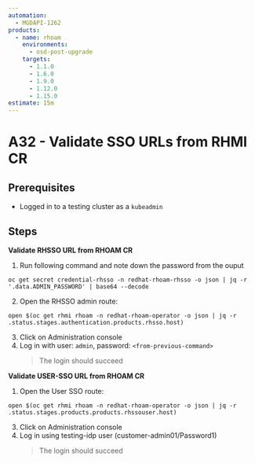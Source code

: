 ```yaml
---
automation:
  - MGDAPI-1262
products:
  - name: rhoam
    environments:
      - osd-post-upgrade
    targets:
      - 1.1.0
      - 1.6.0
      - 1.9.0
      - 1.12.0
      - 1.15.0
estimate: 15m
---
```


# A32 - Validate SSO URLs from RHMI CR

## Prerequisites

- Logged in to a testing cluster as a `kubeadmin`

## Steps

**Validate RHSSO URL from RHOAM CR**

1. Run following command and note down the password from the ouput

```
oc get secret credential-rhsso -n redhat-rhoam-rhsso -o json | jq -r '.data.ADMIN_PASSWORD' | base64 --decode
```

2. Open the RHSSO admin route:

```
open $(oc get rhmi rhoam -n redhat-rhoam-operator -o json | jq -r .status.stages.authentication.products.rhsso.host)
```

3. Click on Administration console
4. Log in with user: `admin`, password: `<from-previous-command>`
   > The login should succeed

**Validate USER-SSO URL from RHOAM CR**

1. Open the User SSO route:

```
open $(oc get rhmi rhoam -n redhat-rhoam-operator -o json | jq -r .status.stages.products.products.rhssouser.host)
```

3. Click on Administration console
4. Log in using testing-idp user (customer-admin01/Password1)
   > The login should succeed
